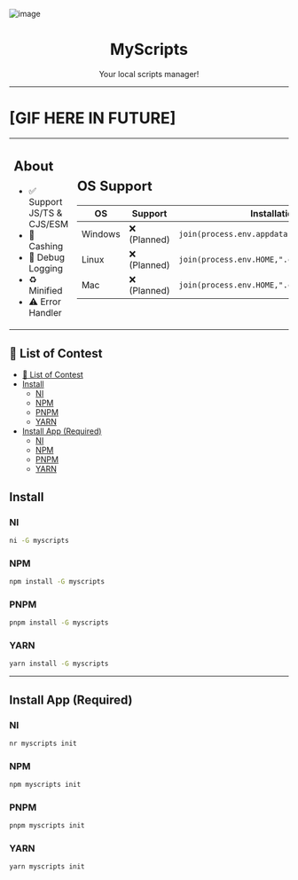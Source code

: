 ![image](https://github.com/user-attachments/assets/0bfcf705-dc35-45fc-a119-37b9f8c8f161)

<h1 align="center">MyScripts</h1>
<p align="center">Your local scripts manager!</a></p>
<hr/>

<h1>[GIF HERE IN FUTURE]</h1>

<table>
<td>
<div id="about">
  
<h2>About</h2>

- ✅ Support JS/TS & CJS/ESM
- 💾 Cashing
- 📝 Debug Logging
- ♻️ Minified
- ⚠️ Error Handler

</div>
</td>

<td>
    
<h2>OS Support</h2>

| OS      | Support      | Installation Path                                 |
| ------- | ------------ | ------------------------------------------------- |
| Windows | ❌ (Planned) | `join(process.env.appdata,".config","MyScripts")` |
| Linux   | ❌ (Planned) | `join(process.env.HOME,".config","MyScripts")`    |
| Mac     | ❌ (Planned) | `join(process.env.HOME,".config","MyScripts")`    |

  </td>
  <td>

  </td>
</table>

## 📜 List of Contest

- [📜 List of Contest](#-list-of-contest)
- [Install](#install)
  - [NI](#ni)
  - [NPM](#npm)
  - [PNPM](#pnpm)
  - [YARN](#yarn)
- [Install App (Required)](#install-app-required)
  - [NI](#ni-1)
  - [NPM](#npm-1)
  - [PNPM](#pnpm-1)
  - [YARN](#yarn-1)

## Install

### NI

```bash copy
ni -G myscripts
```

### NPM

```bash copy
npm install -G myscripts
```

### PNPM

```bash copy
pnpm install -G myscripts
```

### YARN

```bash copy
yarn install -G myscripts
```

<hr/>

## Install App (Required)

### NI

```bash copy
nr myscripts init
```

### NPM

```bash copy
npm myscripts init
```

### PNPM

```bash copy
pnpm myscripts init
```

### YARN

```bash copy
yarn myscripts init
```
